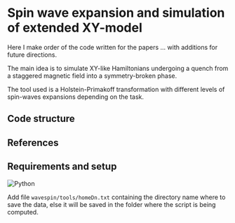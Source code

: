 # Spin wave expansion and simulation of extended XY-model

Here I make order of the code written for the papers ... with additions for future directions.

The main idea is to simulate XY-like Hamiltonians undergoing a quench from a staggered magnetic field into a symmetry-broken phase.

The tool used is a Holstein-Primakoff transformation with different levels of spin-waves expansions depending on the task.

## Code structure

## References

## Requirements and setup
![Python](https://img.shields.io/badge/Python-3.9-blue?logo=python&logoColor=white)

Add file `wavespin/tools/homeDn.txt` containing the directory name where to save the data, else it will be saved in the folder where the script is being computed.

